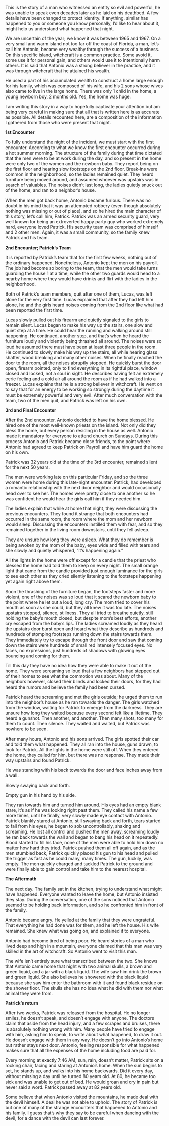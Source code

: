This is the story of a man who witnessed an entity so evil and powerful, he was unable to speak even decades later as he laid on his deathbed. A few details have been changed to protect identity. If anything, similar has happened to you or someone you know personally, I’d like to hear about it, might help us understand what happened that night.  
  
We are uncertain of the year; we know it was between 1965 and 1967. On a very small and warm island not too far off the coast of Florida, a man, let’s call him Antonio, became very wealthy through the success of a business. On this specific island, witchcraft is a common practice. Some avoid it, some use it for personal gain, and others would use it to intentionally harm others. It is said that Antonio was a strong believer in the practice, and it was through witchcraft that he attained his wealth.  
  
He used a part of his accumulated wealth to construct a home large enough for his family, which was composed of his wife, and his 2 sons whose wives also came to live in the large home. There was only 1 child in the home, a young newborn boy, 2 months old. Yes, the home was huge.  
  
I am writing this story in a way to hopefully captivate your attention but am being very careful in making sure that all that is written here is as accurate as possible. All details recounted here, are a composition of the information I gathered from those who were present that night.  


**1st Encounter**

To fully understand the night of the incident, we must start with the first encounter. According to what we know the first encounter occurred during a hot summer morning. The structure of the family during that time dictated that the men were to be at work during the day, and so present in the home were only two of the women and the newborn baby. They report being on the first floor and hearing slow footsteps on the 2nd floor. Break-ins were common in the neighborhood, so the ladies remained quiet. They heard furniture being moved around, and assumed whoever was upstairs was in search of valuables. The noises didn’t last long, the ladies quietly snuck out of the home, and ran to a neighbor’s house.  
  
When the men got back home, Antonio became furious. There was no doubt in his mind that it was an attempted robbery (even though absolutely nothing was missing or out of place), and so he hired the main character of this story, let’s call him, Patrick. Patrick was an armed security guard, very well known for being an extroverted happy party guy who worked extremely hard, everyone loved Patrick. His security team was comprised of himself and 2 other men. Again, it was a small community, so the family knew Patrick and his team.  
  
**2nd Encounter; Patrick’s Team**  
It is reported by Patrick’s team that for the first few weeks, nothing out of the ordinary happened. Nonetheless, Antonio kept the men on his payroll. The job had become so boring to the team, that the men would take turns guarding the house 1 at a time, while the other two guards would head to a nearby home where they would have drinks and flirt with the ladies in the neighborhood.  
  
Both of Patrick’s team members, quit after one of them, Lucas, was left alone for the very first time. Lucas explained that after they had left him alone, he and the girls heard noises coming from the 2nd floor like what had been reported the first time.  
  
Lucas slowly pulled out his firearm and quietly signaled to the girls to remain silent. Lucas began to make his way up the stairs, one slow and quiet step at a time. He could hear the running and walking around still happening. He continued, another step, and that’s when he heard the furniture loudly and violently being thrashed all around. The noises were so loud he assumed there must have been at least three people in the room. He continued to slowly make his way up the stairs, all while hearing glass shatter, wood breaking and many other noises. When he finally reached the door to the room, all the noises abruptly stopped. He quickly burst the door open, firearm pointed, only to find everything in its rightful place, window closed and locked, not a soul in sight. He describes having felt an extremely eerie feeling and a cold air all around the room as if he had walked into a freezer. Lucas explains that he is a strong believer in witchcraft. He went on to say that for an energy to be working so strongly during the daytime it must be extremely powerful and very evil. After much conversation with the team, two of the men quit, and Patrick was left on his own.

  
**3rd and Final Encounter**

After the 2nd encounter. Antonio decided to have the home blessed. He hired one of the most well-known priests on the island. Not only did they bless the home, but every person residing in the house as well. Antonio made it mandatory for everyone to attend church on Sundays. During this process Antonio and Patrick became close friends, to the point where Antonio had agreed to keep Patrick on Payroll and have him guard the home on his own.  
  
Patrick was 32 years old at the time of the 3rd encounter, remained silent for the next 50 years.  
The men were working late on this particular Friday, and so the three women were home during this late-night encounter. Patrick, had developed a romantic relationship with the next door neighbor and would occasionally head over to see her. The homes were pretty close to one another so he was confident he would hear the girls call him if they needed him.  
  
The ladies explain that while at home that night, they were discussing the previous encounters. They found it strange that both encounters had occurred in the same room, the room where the mom and her newborn would sleep. Discussing the encounters instilled them with fear, and so they remained together in the living room downstairs, until they fell asleep.  
  
They are unsure how long they were asleep. What they do remember is being awoken by the mom of the baby, eyes wide and filled with tears and she slowly and quietly whispered, “it’s happening again.”  
  
All the lights in the home were off except for a candle that the priest who blessed the home had told them to keep on every night. The small orange light that came from the candle provided just enough luminance for the girls to see each other as they cried silently listening to the footsteps happening yet again right above them.  
  
Soon the thrashing of the furniture began, the footsteps faster and more violent, one of the noises was so loud that it scared the newborn baby to the point where he let out a loud, long cry. The mom tried to cover his mouth as soon as she could, but they all knew it was too late. The noises upstairs stopped, silence, stillness. They all tried to breathe quietly, still holding the baby’s mouth closed, but despite mom’s best efforts, another cry escaped from the baby’s lips. The ladies screamed loudly as they heard the upstairs door burst open and heard what they describe as hundreds and hundreds of stomping footsteps running down the stairs towards them. They immediately try to escape through the front door and saw that coming down the stairs were hundreds of small red intensely focused eyes. No faces, no expressions, just hundreds of shadows with glowing eyes bouncing and coming for them.  
  
Till this day they have no idea how they were able to make it out of the home. They were screaming so loud that a few neighbors had stepped out of their homes to see what the commotion was about. Many of the neighbors however, closed their blinds and locked their doors, for they had heard the rumors and believe the family had been cursed.  
  
Patrick heard the screaming and met the girls outside; he urged them to run into the neighbor’s house as he ran towards the danger. The girls watched from the window, waiting for Patrick to emerge from the darkness. They are unsure how long they waited because every second felt like a lifetime. They heard a gunshot. Then another, and another. Then many shots, too many for them to count. Then silence. They waited and waited, but Patrick was nowhere to be seen.  
  
After many hours, Antonio and his sons arrived. The girls spotted their car and told them what happened. They all ran into the house, guns drawn, to look for Patrick. All the lights in the home were still off. When they entered the home, they called for him, but there was no response. They made their way upstairs and found Patrick.  
  
He was standing with his back towards the door and face inches away from a wall.  
  
Slowly swaying back and forth.  
  
Empty gun in his hand by his side.  
  
They ran towards him and turned him around. His eyes had an empty blank stare, it’s as if he was looking right past them. They called his name a few more times, until he finally, very slowly made eye contact with Antonio. Patrick blankly stared at Antonio, still swaying back and forth, tears started to fall from his eyes, he began to sob uncontrollably, shaking and screaming. He lost all control and pushed the men away, screaming loudly he ran back towards the wall and began to bang his head on it repeatedly. Blood started to fill his face, none of the men were able to hold him down no matter how hard they tried. Patrick pushed them all off again, and as the men stumbled back, Patrick quickly placed his gun to his head and pulled the trigger as fast as he could many, many times. The gun, luckily, was empty. The men quickly charged and tackled Patrick to the ground and were finally able to gain control and take him to the nearest hospital.

  
**The Aftermath**

The next day. The family sat in the kitchen, trying to understand what might have happened. Everyone wanted to leave the home, but Antonio insisted they stay. During the conversation, one of the sons noticed that Antonio seemed to be holding back information, and so he confronted him in front of the family.  
  
Antonio became angry. He yelled at the family that they were ungrateful. That everything he had done was for them, and he left the house. His wife remained. She knew what was going on, and explained it to everyone.  
  
Antonio had become tired of being poor. He heard stories of a man who lived deep and high in a mountain, everyone claimed that this man was very skilled in the art of witchcraft. So Antonio went to visit this man.  
  
The wife isn’t entirely sure what transcribed between the two. She knows that Antonio came home that night with two animal skulls, a brown and green liquid, and a jar with a black liquid. The wife saw him drink the brown and green liquid. She also believes he showered with the black liquid because she saw him enter the bathroom with it and found black residue on the shower floor. The skulls she has no idea what he did with them nor what animal they were from.

  
**Patrick’s return**

After two weeks, Patrick was released from the hospital. He no longer smiles, he doesn’t speak, and doesn’t engage with anyone. The doctors claim that aside from the head injury, and a few scrapes and bruises, there is absolutely nothing wrong with him. Many people have tried to engage with him, asking him to speak, to write about what happened, to draw it out. He doesn’t engage with them in any way. He doesn’t go into Antonio’s home but rather stays next door. Antonio, feeling responsible for what happened makes sure that all the expenses of the home including food are paid for.  
  
Every morning at exactly 7:46 AM, sun, rain, doesn’t matter, Patrick sits on a rocking chair, facing and staring at Antonio’s home. When the sun begins to set, he stands up, and walks into his home backwards. Did it every day, without missing a day until he turned 80 years old. At 80, he became too sick and was unable to get out of bed. He would groan and cry in pain but never said a word. Patrick passed away at 82 years old.  
  
Some believe that when Antonio visited the mountains, he made deal with the devil himself. A deal he was not able to uphold. The story of Patrick is but one of many of the strange encounters that happened to Antonio and his family. I guess that’s why they say to be careful when dancing with the devil, for a dance with the devil can last forever.